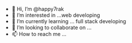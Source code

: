 - 👋 Hi, I’m @happy7rak
- 👀 I’m interested in ...web developing
- 🌱 I’m currently learning ... full stack developing
- 💞️ I’m looking to collaborate on ...
- 📫 How to reach me ...

<!---
happy7rak/happy7rak is a ✨ special ✨ repository because its `README.md` (this file) appears on your GitHub profile.
You can click the Preview link to take a look at your changes.
--->
